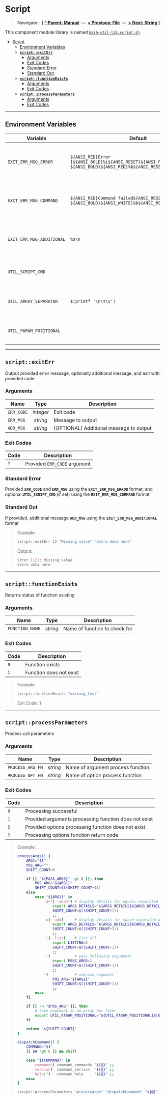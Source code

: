 # Script

> **Navegate: &nbsp; [ [^ Parent: Manual](../MANUAL.md) &nbsp;&mdash;&nbsp; [< Previous: File](../file/README.md) &nbsp;&mdash;&nbsp; [> Next: String](../string/README.md) ]**


This component module library is named [`bash-util-lib.script.sh`](../../src/bash-util-lib.script.sh).

- [Script](#script)
  - [Environment Variables](#environment-variables)
  - [**`script::exitErr`**](#scriptexiterr)
    - [Arguments](#arguments)
    - [Exit Codes](#exit-codes)
    - [Standard Error](#standard-error)
    - [Standard Out](#standard-out)
  - [**`script::functionExists`**](#scriptfunctionexists)
    - [Arguments](#arguments-1)
    - [Exit Codes](#exit-codes-1)
  - [**`script::processParameters`**](#scriptprocessparameters)
    - [Arguments](#arguments-2)
    - [Exit Codes](#exit-codes-2)

---


## Environment Variables

| Variable                  | Default                                                                                                            | Description                                                   |
| ------------------------- | ------------------------------------------------------------------------------------------------------------------ | ------------------------------------------------------------- |
| `EXIT_ERR_MSG_ERROR`      | `${ANSI_RED}Error [${ANSI_BOLD}%i${ANSI_RESET}${ANSI_RED}]${ANSI_RESET}: ${ANSI_BOLD}${ANSI_RED}%b${ANSI_RESET}\n` | Variable to store `printf` style string for error message     |
| `EXIT_ERR_MSG_COMMAND`    | `${ANSI_RED}Command failed${ANSI_RESET}: ${ANSI_BOLD}${ANSI_WHITE}%b${ANSI_RESET}\n`                               | Variable to store `printf` style string for command string    |
| `EXIT_ERR_MSG_ADDITIONAL` | `%s\n`                                                                                                             | Variable to store `printf` style string for additional string |
| `UTIL_SCRIPT_CMD`         |                                                                                                                    | Variable to hold command string                               |
| `UTIL_ARRAY_SEPARATOR`    | `$(printf '\n\t\v')`                                                                                               | Value to use to separate positional arguments                 |
| `UTIL_PARAM_POSITIONAL`   |                                                                                                                    | Variable to store positional arguments                        |

---


## **`script::exitErr`**

Output provided error message, optionally additional message, and exit with provided code

### Arguments

| Name       | Type      | Description                             |
| ---------- | :-------: | --------------------------------------- |
| `ERR_CODE` | _integer_ | Exit code                               |
| `ERR_MSG`  | _string_  | Message to output                       |
| `ADD_MSG`  | _string_  | [OPTIONAL] Additional message to output |

### Exit Codes

| Code | Description                  |
| ---- | ---------------------------- |
| `?`  | Provided `ERR_CODE` argument |

### Standard Error

Provided **`ERR_CODE`** and **`ERR_MSG`** using the **`EXIT_ERR_MSG_ERROR`** format; and optional **`UTIL_SCRIPT_CMD`** (if set) using the **`EXIT_ERR_MSG_COMMAND`** format

### Standard Out

If provided, additional message **`ADD_MSG`** using the **`EXIT_ERR_MSG_ADDITIONAL`** format

> Example:
>
> ```bash
> script::exitErr 12 "Missing value" "Extra data here"
> ```
>
> Output:
>
> ```bash
> Error [12]: Missing value
> Extra data here
> ```

---


## **`script::functionExists`**

Returns status of function existing

### Arguments

| Name            | Type     | Description                       |
| --------------- | :------: | --------------------------------- |
| `FUNCTION_NAME` | _string_ | Name of function to check for     |

### Exit Codes

| Code | Description             |
| ---- | ----------------------- |
| `0`  | Function exists         |
| `1`  | Function does not exist |

> Example:
>
> ```bash
> script::functionExists "missing_test"
> ```
>
> Exit Code: 1

---


## **`script::processParameters`**

Process call parameters

### Arguments

| Name             | Type     | Description                       |
| ---------------- | :------: | --------------------------------- |
| `PROCESS_ARG_FN` | _string_ | Name of argument process function |
| `PROCESS_OPT_FN` | _string_ | Name of option process function   |

### Exit Codes

| Code | Description                                           |
| ---- | ----------------------------------------------------- |
| `0`  | Processing successful                                 |
| `1`  | Provided arguments processing function does not exist |
| `2`  | Provided options processing function does not exist   |
| `?`  | Processing options function return code               |

> Example:
>
> ```bash
> processArgs() {
>     ARG1="$1"
>     POS_ARG=""
>     SHIFT_COUNT=0
>
>     if [[ "${PASS_ARGS}" -gt 0 ]]; then
>         POS_ARG="${ARG1}"
>         SHIFT_COUNT=$((SHIFT_COUNT+1))
>     else
>         case "${ARG1}" in
>             -a=*|--add=*) # display details for equals-separated option value
>                 export ARGS_DETAILS="${ARGS_DETAILS}${ARGS_DETAILS:+ }${ARG1#*=}"
>                 SHIFT_COUNT=$((SHIFT_COUNT+1))
>                 ;;
>             -a|--add)     # display details for space-separated option value
>                 export ARGS_DETAILS="${ARGS_DETAILS}${ARGS_DETAILS:+ }$2"
>                 SHIFT_COUNT=$((SHIFT_COUNT+2))
>                 ;;
>             -l|--list)    # list all
>                 export LISTING=1
>                 SHIFT_COUNT=$((SHIFT_COUNT+1))
>                 ;;
>             --)           # pass following arguments
>                 export PASS_ARGS=1
>                 SHIFT_COUNT=$((SHIFT_COUNT+1))
>                 ;;
>             *)            # unknown argument
>                 POS_ARG="${ARG1}"
>                 SHIFT_COUNT=$((SHIFT_COUNT+1))
>                 ;;
>         esac
>     fi
>
>     if [[ -n "$POS_ARG" ]]; then
>         # save argument in an array for later
>         export UTIL_PARAM_POSITIONAL="${UTIL_PARAM_POSITIONAL}${UTIL_PARAM_POSITIONAL:+${UTIL_ARRAY_SEPARATOR}}${POS_ARG}"
>     fi
>
>     return "${SHIFT_COUNT}"
> }
>
> dispatchCommand() {
>     COMMAND="$1"
>     [[ $# -gt 0 ]] && shift
>
>     case "${COMMAND}" in
>         commands) command_commands "${@}" ;;
>         version)  command_version  "${@}" ;;
>         help|*)   command_help     "${@}" ;;
>     esac
> }
>
> script::processParameters "processArgs" "dispatchCommand" "${@}"
> ```
